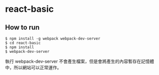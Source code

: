 # react-basic

## How to run

```
$ npm install -g webpack webpack-dev-server
$ cd react-basic
$ npm install
$ webpack-dev-server
```


執行 webpack-dev-server 不會產生檔案，但是會將產生的內容暫存在記憶體中，所以網站可以正常運作。